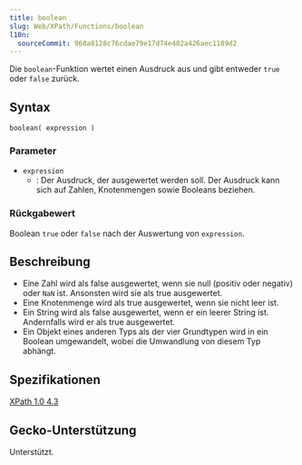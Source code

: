 ```yaml
---
title: boolean
slug: Web/XPath/Functions/boolean
l10n:
  sourceCommit: 968a8128c76cdae79e17d74e482a426aec1189d2
---
```


Die `boolean`-Funktion wertet einen Ausdruck aus und gibt entweder `true` oder `false` zurück.

## Syntax

```js-nolint
boolean( expression )
```

### Parameter

- `expression`
  - : Der Ausdruck, der ausgewertet werden soll. Der Ausdruck kann sich auf Zahlen, Knotenmengen sowie Booleans beziehen.

### Rückgabewert

Boolean `true` oder `false` nach der Auswertung von `expression`.

## Beschreibung

- Eine Zahl wird als false ausgewertet, wenn sie null (positiv oder negativ) oder `NaN` ist. Ansonsten wird sie als true ausgewertet.
- Eine Knotenmenge wird als true ausgewertet, wenn sie nicht leer ist.
- Ein String wird als false ausgewertet, wenn er ein leerer String ist. Andernfalls wird er als true ausgewertet.
- Ein Objekt eines anderen Typs als der vier Grundtypen wird in ein Boolean umgewandelt, wobei die Umwandlung von diesem Typ abhängt.

## Spezifikationen

[XPath 1.0 4.3](https://www.w3.org/TR/1999/REC-xpath-19991116/#function-boolean)

## Gecko-Unterstützung

Unterstützt.

